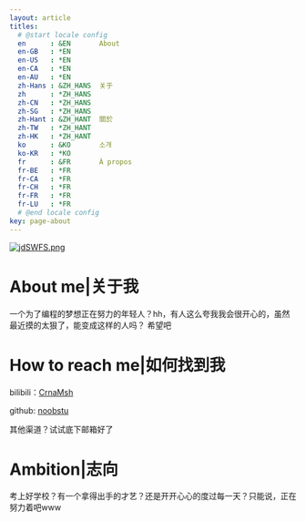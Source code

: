 ```yaml
---
layout: article
titles:
  # @start locale config
  en      : &EN       About
  en-GB   : *EN
  en-US   : *EN
  en-CA   : *EN
  en-AU   : *EN
  zh-Hans : &ZH_HANS  关于
  zh      : *ZH_HANS
  zh-CN   : *ZH_HANS
  zh-SG   : *ZH_HANS
  zh-Hant : &ZH_HANT  關於
  zh-TW   : *ZH_HANT
  zh-HK   : *ZH_HANT
  ko      : &KO       소개
  ko-KR   : *KO
  fr      : &FR       À propos
  fr-BE   : *FR
  fr-CA   : *FR
  fr-CH   : *FR
  fr-FR   : *FR
  fr-LU   : *FR
  # @end locale config
key: page-about
---
```


[![jdSWFS.png](https://s1.ax1x.com/2022/07/06/jdSWFS.png)](https://imgtu.com/i/jdSWFS)

# **About me|关于我**
一个为了编程的梦想正在努力的年轻人？hh，有人这么夸我我会很开心的，虽然最近摸的太狠了，能变成这样的人吗？
希望吧

# **How to reach me|如何找到我**
bilibili：[CrnaMsh](https://space.bilibili.com/397579438?spm_id_from=333.1007.0.0)

github: [noobstu](https://github.com/noobstu)

其他渠道？试试底下邮箱好了

# **Ambition|志向**
考上好学校？有一个拿得出手的才艺？还是开开心心的度过每一天？只能说，正在努力着吧www
